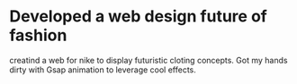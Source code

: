 # Developed a web design future of fashion
creatind a web for nike to display futuristic cloting concepts.
Got my hands dirty with Gsap animation to leverage cool effects.

